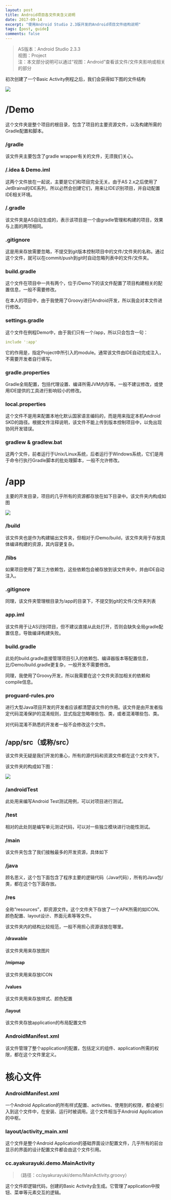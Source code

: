 ```yaml
---
layout: post
title: Android项目各文件夹含义说明
date: 2017-09-14
excerpt: "使用Android Studio 2.3版开发的Android项目文件结构说明"
tags: [post, guide]
comments: false
---
```

>AS版本：Android Studio 2.3.3 <br/>
>视图：Project <br/>
>注：本文部分说明可以通过“视图：Android”查看该文件/文件夹影响或相关的部分

初次创建了一个Basic Activity例程之后，我们会获得如下图的文件结构

![](/assets/img/postPictures/2017-09-14-ASProjectFolders/1.png)

# /Demo

这个文件夹是整个项目的根目录，包含了项目的主要资源文件，以及构建所需的Gradle配置和脚本。

### /gradle

该文件夹主要包含了gradle wrapper有关的文件，无须我们关心。

### /.idea & Demo.iml

这两个文件放在一起说，主要是它们和项目完全无关。由于AS 2.x之后使用了JetBrains的IDE系列，所以必然会创建它们，用来让IDE识别项目，并自动配置IDE相关环境。

### /.gradle

该文件夹是AS自动生成的，表示该项目是一个由gradle管理和构建的项目，效果与上面的两项相同。

### .gitignore

这是用来存放需要忽略，不提交到git版本控制项目中的文件/文件夹的名称。通过这个文件，就可以在commit/push到git时自动忽略列表中的文件/文件夹。

### build.gradle

这个文件在项目中一共有两个，位于/Demo下的该文件配置了项目构建相关的配置信息，一般不需要修改。

在本人的项目中，由于我使用了Groovy进行Android开发，所以我会对本文件进行修改。

### settings.gradle

这个文件在例程Demo中，由于我们只有一个/app，所以只会包含一句：

```yaml
include ':app'
```

它的作用是，指定Project中所引入的module。通常该文件由IDE自动完成注入，不需要开发者自行填写。

### gradle.properties

Gradle全局配置，包括代理设置、编译所需JVM内存等。一般不建议修改，或使用IDE提供的工具进行影响较小的修改。

### local.properties

这个文件不是用来配置本地化默认国家语言编码的，而是用来指定本机Android SKD的路径。根据文件注释说明，该文件不能上传到版本控制项目中，以免出现协同开发错误。

### gradlew & gradlew.bat

这两个文件，前者运行于Unix/Linux系统，后者运行于Windows系统，它们是用于命令行执行Gradle脚本的批处理脚本，一般不允许修改。

# /app

主要的开发目录，项目的几乎所有的资源都存放在如下目录中。该文件夹内构成如图

![](/assets/img/postPictures/2017-09-14-ASProjectFolders/2.png)

### /build

该文件夹也是作为构建输出文件夹，但相对于/Demo/build，该文件夹用于存放具体编译构建的资源，其内容更复杂。

### /libs

如果项目使用了第三方依赖包，这些依赖包会被存放到该文件夹中，并由IDE自动注入。

### .gitignore

同理，该文件夹管理根目录为/app的目录下，不提交到git的文件/文件夹列表

### app.iml

该文件用于让AS识别项目，但不建议直接从此处打开，否则会缺失全局gradle配置信息，导致编译构建失败。

### build.gradle

此处的build.gradle直接管理项目引入的依赖包、编译器版本等配置信息，比/Demo/build.gradle更复杂，一般开发不需要修改。

同理，我使用了Groovy开发，所以我需要在这个文件夹添加相关的依赖和compile信息。

### proguard-rules.pro

进行大型Java项目开发的开发者应该都清楚该文件的作用。该文件是由开发者指定代码混淆保护的混淆规则，显式指定忽略哪些包、类，或者混淆哪些包、类。

对代码混淆不熟悉的开发者一般不会修改这个文件。

## /app/src（或称/src）

该文件夹无疑是我们开发的重心，所有的源代码和资源文件都在这个文件夹下。

该文件夹的构成如下图：

![](/assets/img/postPictures/2017-09-14-ASProjectFolders/3.png)

### /androidTest

此处用来编写Android Test测试用例，可以对项目进行测试。

### /test

相对的此处则是编写单元测试代码，可以对一些独立模块进行功能性测试。

### /main

该文件夹包含了我们接触最多的开发资源，具体如下

### /java

顾名思义，这个包下面包含了程序主要的逻辑代码（Java代码），所有的Java包/类，都在这个包下面存放。

### /res

全称“resources”，即资源文件。这个文件夹下存放了一个APK所需的如ICON、颜色配置、layout设计、界面元素等等文件。

该文件夹内的结构比较规范，一般不用担心资源该放在哪里。

#### /drawable

该文件夹用来存放图片

#### /mipmap

该文件夹用来存放ICON

#### /values

该文件夹用来存放样式、颜色配置

#### /layout

该文件夹存放application的布局配置文件

### AndroidManifest.xml

该文件管理了整个application的配置，包括定义的组件、application所需的权限，都在这个文件里定义。

# 核心文件

### AndroidManifest.xml

一个Android Application的所有样式配置、activities、使用到的权限，都会被引入到这个文件中，在安装、运行时被调用。这个文件相当于Android Application的中枢。

### layout/activity_main.xml

这个文件是整个Android Application的基础界面设计配置文件，几乎所有的前台显示的界面的设计配置文件都会由这个文件引用。

### cc.ayakurayuki.demo.MainActivity

>（路径：cc/ayakurayuki/demo/MainActivity.groovy）

这个文件即逻辑代码，创建的Basic Activity会生成。它管理了application中按钮、菜单等元素交互的逻辑。
